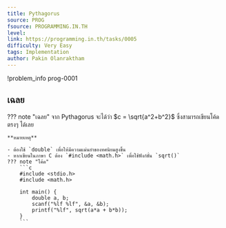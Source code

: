 ```yaml
---
title: Pythagorus
source: PROG
fsource: PROGRAMMING.IN.TH
level:
link: https://programming.in.th/tasks/0005
difficulty: Very Easy
tags: Implementation
author: Pakin Olanraktham
---
```


!problem_info prog-0001

## เฉลย

??? note "เฉลย"
    จาก Pythagorus จะได้ว่า $c = \sqrt{a^2+b^2}$ ซึ่งสามารถเขียนโค้ดตรงๆ ได้เลย

    **หมายเหตุ**

    - ต้องใช้ `double` เพื่อให้มีความแม่นยำของทศนิยมสูงขึ้น
    - หากเขียนในภาษา C ต้อง `#include <math.h>` เพื่อใช้ฟังก์ชั่น `sqrt()`
    ??? note "โค้ด"
        ```c
        #include <stdio.h>
        #include <math.h>

        int main() {
            double a, b;
            scanf("%lf %lf", &a, &b);
            printf("%lf", sqrt(a*a + b*b));
        }
        ```